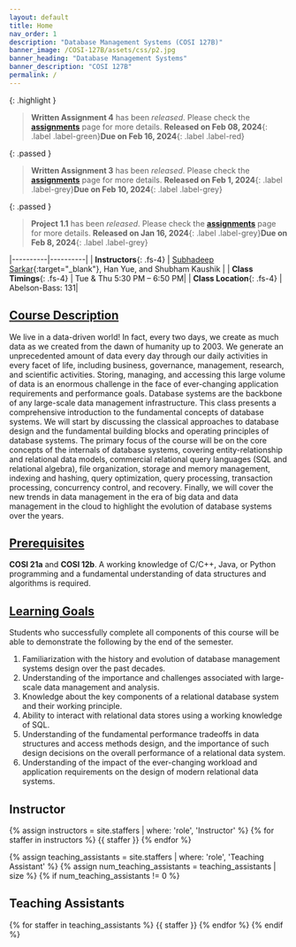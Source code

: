 ```yaml
---
layout: default
title: Home
nav_order: 1
description: "Database Management Systems (COSI 127B)"
banner_image: /COSI-127B/assets/css/p2.jpg
banner_heading: "Database Management Systems"
banner_description: "COSI 127B"
permalink: /
---
```


{: .highlight }
> 
> **Written Assignment 4** has been _released_. Please check the [**assignments**](/COSI-127B/assignments) page for more details. **Released on Feb 08, 2024**{: .label .label-green}**Due on Feb 16, 2024**{: .label .label-red}

{: .passed }
> 
> **Written Assignment 3** has been _released_. Please check the [**assignments**](/COSI-127B/assignments) page for more details. **Released on Feb 1, 2024**{: .label .label-grey}**Due on Feb 10, 2024**{: .label .label-grey}

{: .passed }
>
> **Project 1.1** has been _released_. Please check the [**assignments**](/COSI-127B/assignments) page for more details. **Released on Jan 16, 2024**{: .label .label-grey}**Due on Feb 8, 2024**{: .label .label-grey}


|----------|----------|
| __Instructors__{: .fs-4} | [<u>Subhadeep Sarkar</u>](https://subhadeep.net){:target="_blank"}, Han Yue, and Shubham Kaushik |
| __Class Timings__{: .fs-4} | Tue & Thu 5:30 PM – 6:50 PM|
| __Class Location__{: .fs-4} | Abelson-Bass: 131|

## <u>Course Description</u>
We live in a data-driven world! In fact, every two days, we create as much data as we created from the dawn of humanity up to 2003. We generate an unprecedented amount of data every day through our daily activities in every facet of life, including business, governance, management, research, and scientific activities. Storing, managing, and accessing this large volume of data is an enormous challenge in the face of ever-changing application requirements and performance goals. Database systems are the backbone of any large-scale data management infrastructure. This class presents a comprehensive introduction to the fundamental concepts of database systems. We will start by discussing the classical approaches to database design and the fundamental building blocks and operating principles of database systems. The primary focus of the course will be on the core concepts of the internals of database systems, covering entity-relationship and relational data models, commercial relational query languages (SQL and relational algebra), file organization, storage and memory management, indexing and hashing, query optimization, query processing, transaction processing, concurrency control, and recovery. Finally, we will cover the new trends in data management in the era of big data and data management in the cloud to highlight the evolution of database systems over the years.

## <u>Prerequisites</u>
__COSI 21a__ and __COSI 12b__. A working knowledge of C/C++, Java, or Python programming and a fundamental understanding of data structures and algorithms is required. 

## <u>Learning Goals</u>
Students who successfully complete all components of this course will be able to demonstrate the following by the end of the semester.
1. Familiarization with the history and evolution of database management systems design over the past decades. 
2. Understanding of the importance and challenges associated with large-scale data management and analysis.
3.  Knowledge about the key components of a relational database system and their working principle. 
4. Ability to interact with relational data stores using a working knowledge of SQL.
5. Understanding of the fundamental performance tradeoffs in data structures and access methods design, and the importance of such design decisions on the overall performance of a relational data system. 
6. Understanding of the impact of the ever-changing workload and application requirements on the design of modern relational data systems. 

## Instructor

{% assign instructors = site.staffers | where: 'role', 'Instructor' %}
{% for staffer in instructors %}
{{ staffer }}
{% endfor %}

{% assign teaching_assistants = site.staffers | where: 'role', 'Teaching Assistant' %}
{% assign num_teaching_assistants = teaching_assistants | size %}
{% if num_teaching_assistants != 0 %}

## Teaching Assistants

{% for staffer in teaching_assistants %}
{{ staffer }}
{% endfor %}
{% endif %}

